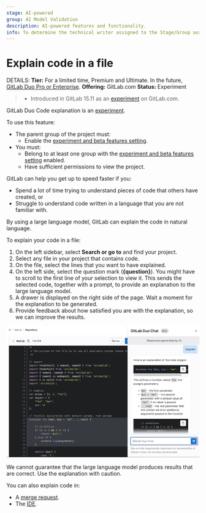 ```yaml
---
stage: AI-powered
group: AI Model Validation
description: AI-powered features and functionality.
info: To determine the technical writer assigned to the Stage/Group associated with this page, see https://handbook.gitlab.com/handbook/product/ux/technical-writing/#assignments
---
```


# Explain code in a file

DETAILS:
**Tier:** For a limited time, Premium and Ultimate. In the future, [GitLab Duo Pro or Enterprise](../../../subscriptions/subscription-add-ons.md).
**Offering:** GitLab.com
**Status:** Experiment

> - Introduced in GitLab 15.11 as an [experiment](../../../policy/experiment-beta-support.md#experiment) on GitLab.com.

GitLab Duo Code explanation is an [experiment](../../../policy/experiment-beta-support.md#experiment).

To use this feature:

- The parent group of the project must:
  - Enable the [experiment and beta features setting](../../../user/ai_features_enable.md#turn-on-beta-and-experimental-features).
- You must:
  - Belong to at least one group with the [experiment and beta features setting](../../../user/ai_features_enable.md#turn-on-beta-and-experimental-features) enabled.
  - Have sufficient permissions to view the project.

GitLab can help you get up to speed faster if you:

- Spend a lot of time trying to understand pieces of code that others have created, or
- Struggle to understand code written in a language that you are not familiar with.

By using a large language model, GitLab can explain the code in natural language.

To explain your code in a file:

1. On the left sidebar, select **Search or go to** and find your project.
1. Select any file in your project that contains code.
1. On the file, select the lines that you want to have explained.
1. On the left side, select the question mark (**{question}**). You might have to scroll to the first line of your selection to view it. This sends the selected code, together with a prompt, to provide an explanation to the large language model.
1. A drawer is displayed on the right side of the page. Wait a moment for the explanation to be generated.
1. Provide feedback about how satisfied you are with the explanation, so we can improve the results.

![How to use the Explain Code Experiment](../../../user/img/explain_code_experiment.png)

We cannot guarantee that the large language model produces results that are correct. Use the explanation with caution.

You can also explain code in:

- A [merge request](../../../user/project/merge_requests/changes.md#explain-code-in-a-merge-request).
- The [IDE](../../../user/gitlab_duo_chat_examples.md#explain-code-in-the-ide).
